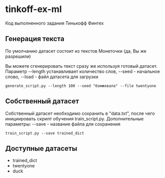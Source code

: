 # tinkoff-ex-ml

Код выполненного задания Тинькофф Финтех

## Генерация текста

По умолчанию датасет состоит из текстов Монеточки (да, Вы же разрешили)

Вы можете сгенерировать текст сразу же используя готовый датасет. Параметр --length устанавливает количество слов, --seed - начальное слово, --load - файл датасета для загрузки
```
generate_script.py --length 100 --seed "бомжевала" --file twentyone
```

## Собственный датасет

Собственный датасет необходимо сохранить в "data.txt", после чего инициировать скрипт обучения train_script.py. Дополнительные параметры: --save - название файла для сохранения

```
train_script.py --save trained_dict
```
## Доступные датасеты

* trained_dict
* twentyone
* duck
